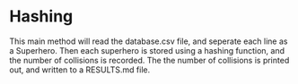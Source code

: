 # Hashing

This main method will read the database.csv file, and seperate each line as a Superhero.
Then each superhero is stored using a hashing function, and the number of collisions is
recorded. The the number of collisions is printed out, and written to a RESULTS.md file.
